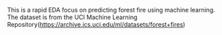 This is a rapid EDA focus on predicting forest fire using machine learning.
The dataset is from the UCI Machine Learning Repository(https://archive.ics.uci.edu/ml/datasets/forest+fires)
